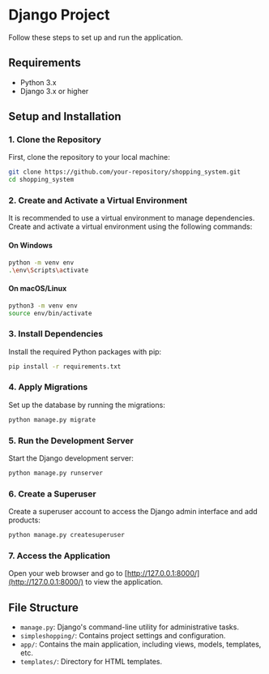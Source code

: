 # Django Project

Follow these steps to set up and run the application.

## Requirements

- Python 3.x
- Django 3.x or higher

## Setup and Installation

### 1. Clone the Repository

First, clone the repository to your local machine:

```sh
git clone https://github.com/your-repository/shopping_system.git
cd shopping_system
```

### 2. Create and Activate a Virtual Environment

It is recommended to use a virtual environment to manage dependencies. Create and activate a virtual environment using the following commands:

#### On Windows

```sh
python -m venv env
.\env\Scripts\activate
```

#### On macOS/Linux

```sh
python3 -m venv env
source env/bin/activate
```

### 3. Install Dependencies

Install the required Python packages with pip:

```sh
pip install -r requirements.txt
```

### 4. Apply Migrations

Set up the database by running the migrations:

```sh
python manage.py migrate
```

### 5. Run the Development Server

Start the Django development server:

```sh
python manage.py runserver
```

### 6. Create a Superuser

Create a superuser account to access the Django admin interface and add products:

```sh
python manage.py createsuperuser
```

### 7. Access the Application

Open your web browser and go to [http://127.0.0.1:8000/](http://127.0.0.1:8000/) to view the application.

## File Structure

- `manage.py`: Django's command-line utility for administrative tasks.
- `simpleshopping/`: Contains project settings and configuration.
- `app/`: Contains the main application, including views, models, templates, etc.
- `templates/`: Directory for HTML templates.
